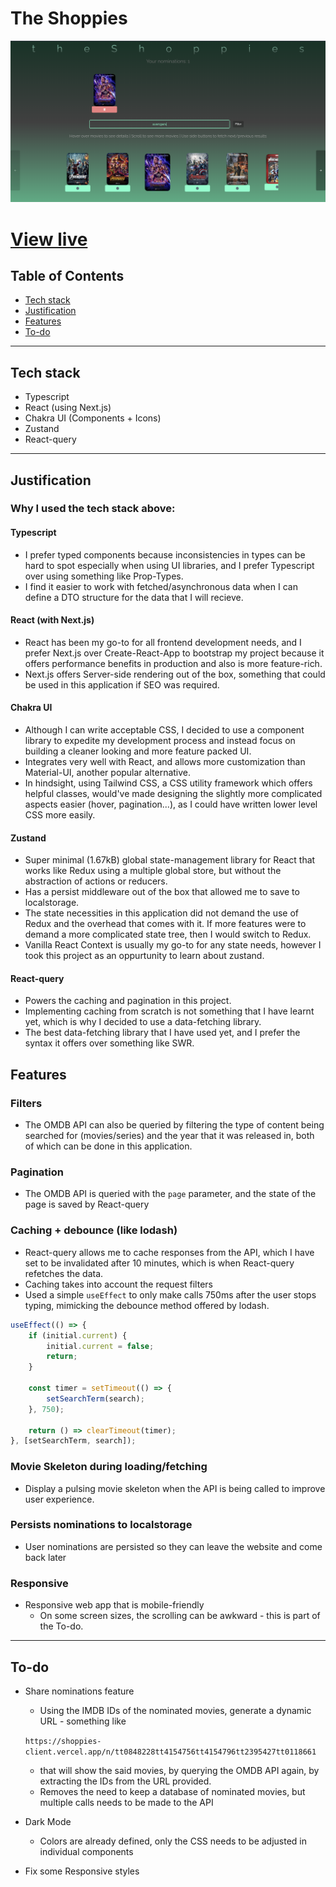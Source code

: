 # The Shoppies

![shoppies](./shoppies-client.png)

# [View live](https://shoppies-client.vercel.app/)

## Table of Contents

-   [Tech stack](#Tech-stack)
-   [Justification](#Justification)
-   [Features](#Features)
-   [To-do](#To-do)

---

## Tech stack

-   Typescript
-   React (using Next.js)
-   Chakra UI (Components + Icons)
-   Zustand
-   React-query

---

## Justification

### Why I used the tech stack above:

#### Typescript

-   I prefer typed components because inconsistencies in types can be hard to spot especially when using UI libraries, and I prefer Typescript over using something like Prop-Types.
-   I find it easier to work with fetched/asynchronous data when I can define a DTO structure for the data that I will recieve.

#### React (with Next.js)

-   React has been my go-to for all frontend development needs, and I prefer Next.js over Create-React-App to bootstrap my project because it offers performance benefits in production and also is more feature-rich.
-   Next.js offers Server-side rendering out of the box, something that could be used in this application if SEO was required.

#### Chakra UI

-   Although I can write acceptable CSS, I decided to use a component library to expedite my development process and instead focus on building a cleaner looking and more feature packed UI.
-   Integrates very well with React, and allows more customization than Material-UI, another popular alternative.
-   In hindsight, using Tailwind CSS, a CSS utility framework which offers helpful classes, would've made designing the slightly more complicated aspects easier (hover, pagination...), as I could have written lower level CSS more easily.

#### Zustand

-   Super minimal (1.67kB) global state-management library for React that works like Redux using a multiple global store, but without the abstraction of actions or reducers.
-   Has a persist middleware out of the box that allowed me to save to localstorage.
-   The state necessities in this application did not demand the use of Redux and the overhead that comes with it. If more features were to demand a more complicated state tree, then I would switch to Redux.
-   Vanilla React Context is usually my go-to for any state needs, however I took this project as an oppurtunity to learn about zustand.

#### React-query

-   Powers the caching and pagination in this project.
-   Implementing caching from scratch is not something that I have learnt yet, which is why I decided to use a data-fetching library.
-   The best data-fetching library that I have used yet, and I prefer the syntax it offers over something like SWR.

## Features

### Filters

-   The OMDB API can also be queried by filtering the type of content being searched for (movies/series) and the year that it was released in, both of which can be done in this application.

### Pagination

-   The OMDB API is queried with the `page` parameter, and the state of the page is saved by React-query

### Caching + debounce (like lodash)

-   React-query allows me to cache responses from the API, which I have set to be invalidated after 10 minutes, which is when React-query refetches the data.
-   Caching takes into account the request filters
-   Used a simple `useEffect` to only make calls 750ms after the user stops typing, mimicking the debounce method offered by lodash.

```ts
useEffect(() => {
    if (initial.current) {
        initial.current = false;
        return;
    }

    const timer = setTimeout(() => {
        setSearchTerm(search);
    }, 750);

    return () => clearTimeout(timer);
}, [setSearchTerm, search]);
```

### Movie Skeleton during loading/fetching

-   Display a pulsing movie skeleton when the API is being called to improve user experience.

### Persists nominations to localstorage

-   User nominations are persisted so they can leave the website and come back later 

### Responsive

-   Responsive web app that is mobile-friendly
    -   On some screen sizes, the scrolling can be awkward - this is part of the To-do.

---

## To-do

-   Share nominations feature

    -   Using the IMDB IDs of the nominated movies, generate a dynamic URL - something like

    `https://shoppies-client.vercel.app/n/tt0848228tt4154756tt4154796tt2395427tt0118661`

    -   that will show the said movies, by querying the OMDB API again, by extracting the IDs from the URL provided.
    -   Removes the need to keep a database of nominated movies, but multiple calls needs to be made to the API

-   Dark Mode
    -   Colors are already defined, only the CSS needs to be adjusted in individual components
-   Fix some Responsive styles
